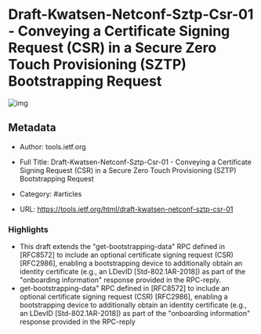 # Draft-Kwatsen-Netconf-Sztp-Csr-01 - Conveying a Certificate Signing Request (CSR) in a Secure Zero Touch Provisioning (SZTP) Bootstrapping Request

![img](https://readwise-assets.s3.amazonaws.com/static/images/article1.be68295a7e40.png)

## Metadata

- Author: tools.ietf.org

- Full Title: Draft-Kwatsen-Netconf-Sztp-Csr-01 - Conveying a Certificate Signing Request (CSR) in a Secure Zero Touch Provisioning (SZTP) Bootstrapping Request

- Category: #articles

- URL: https://tools.ietf.org/html/draft-kwatsen-netconf-sztp-csr-01

### Highlights

- This draft extends the "get-bootstrapping-data" RPC defined in
  \[RFC8572\] to include an optional certificate signing request (CSR)
  \[RFC2986\], enabling a bootstrapping device to additionally obtain an
  identity certificate (e.g., an LDevID \[Std-802.1AR-2018\]) as part of
  the "onboarding information" response provided in the RPC-reply.
- get-bootstrapping-data" RPC defined in
  \[RFC8572\] to include an optional certificate signing request (CSR)
  \[RFC2986\], enabling a bootstrapping device to additionally obtain an
  identity certificate (e.g., an LDevID \[Std-802.1AR-2018\]) as part of
  the "onboarding information" response provided in the RPC-reply
